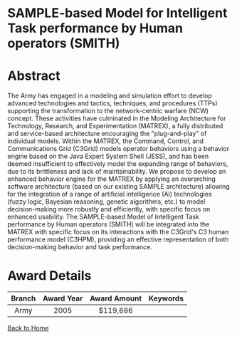 
SAMPLE-based Model for Intelligent Task performance by Human operators (SMITH)
==============================================================================

# Abstract


The Army has engaged in a modeling and simulation effort to develop advanced technologies and tactics, techniques, and procedures (TTPs) supporting the transformation to the network-centric warfare (NCW) concept. These activities have culminated in the Modeling Architecture for Technology, Research, and Experimentation (MATREX), a fully distributed and service-based architecture encouraging the "plug-and-play" of individual models. Within the MATREX, the Command, Control, and Communications Grid (C3Grid) models operator behaviors using a behavior engine based on the Java Expert System Shell (JESS), and has been deemed insufficient to effectively model the expanding range of behaviors, due to its brittleness and lack of maintainability. We propose to develop an enhanced behavior engine for the MATREX by applying an overarching software architecture (based on our existing SAMPLE architecture) allowing for the integration of a range of artificial intelligence (AI) technologies (fuzzy logic, Bayesian reasoning, genetic algorithms, etc.) to model decision-making more robustly and efficiently, with specific focus on enhanced usability. The SAMPLE-based Model of Intelligent Task performance by Human operators (SMITH) will be integrated into the MATREX with specific focus on its interactions with the C3Grid's C3 human performance model (C3HPM), providing an effective representation of both decision-making behavior and task performance.  

# Award Details

|Branch|Award Year|Award Amount|Keywords|
| :---: | :---: | :---: | :---: |
|Army|2005|$119,686||
  
  


[Back to Home](https://github.com/chrischow/dod_sbir_awards/Reports/CC/#963)